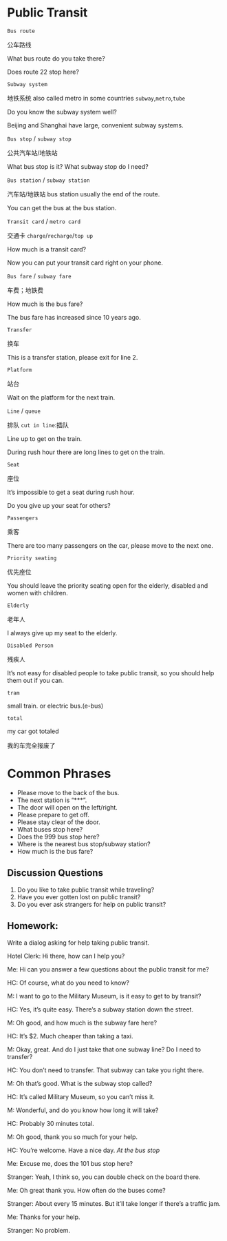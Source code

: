 # Public Transit
`Bus route`

公车路线

What bus route do you take there?

Does route 22 stop here?

`Subway system`

地铁系统 also called metro in some countries  `subway`,`metro`,`tube`

Do you know the subway system well?

Beijing and Shanghai have large, convenient subway systems.

`Bus stop` / `subway stop`

公共汽车站/地铁站

What bus stop is it? What subway stop do I need?

`Bus station` / `subway station`

汽车站/地铁站  bus station usually the end of the route.

You can get the bus at the bus station.

`Transit card` / `metro card`

交通卡  `charge`/`recharge`/`top up`

How much is a transit card?

Now you can put your transit card right on your phone.

`Bus fare` / `subway fare`

车费；地铁费

How much is the bus fare?

The bus fare has increased since 10 years ago.

`Transfer`

换车

This is a transfer station, please exit for line 2.

`Platform`

站台

Wait on the platform for the next train.

`Line` / `queue`

排队  `cut in line`:插队

Line up to get on the train.

During rush hour there are long lines to get on the train.

`Seat`

座位

It’s impossible to get a seat during rush hour.

Do you give up your seat for others?

`Passengers`

乘客

There are too many passengers on the car, please move to the next one.

`Priority seating`

优先座位

You should leave the priority seating open for the elderly, disabled and women with
children.

`Elderly`

老年人

I always give up my seat to the elderly.

`Disabled Person`

残疾人

It’s not easy for disabled people to take public transit, so you should help them out if you
can.

`tram`

small train. or electric bus.(e-bus)

`total`

my car got totaled

我的车完全报废了

# Common Phrases
* Please move to the back of the bus.
* The next station is “***”.
* The door will open on the left/right.
* Please prepare to get off.
* Please stay clear of the door.
* What buses stop here?
* Does the 999 bus stop here?
* Where is the nearest bus stop/subway station?
* How much is the bus fare?

## Discussion Questions
1. Do you like to take public transit while traveling?
2. Have you ever gotten lost on public transit?
3. Do you ever ask strangers for help on public transit?

## Homework:
Write a dialog asking for help taking public transit.

Hotel Clerk: Hi there, how can I help you?

Me: Hi can you answer a few questions about the public transit for me?

HC: Of course, what do you need to know?

M: I want to go to the Military Museum, is it easy to get to by transit?

HC: Yes, it’s quite easy. There’s a subway station down the street.

M: Oh good, and how much is the subway fare here?

HC: It’s $2. Much cheaper than taking a taxi.

M: Okay, great. And do I just take that one subway line? Do I need to transfer?

HC: You don’t need to transfer. That subway can take you right there.

M: Oh that’s good. What is the subway stop called?

HC: It’s called Military Museum, so you can’t miss it.

M: Wonderful, and do you know how long it will take?

HC: Probably 30 minutes total.

M: Oh good, thank you so much for your help.

HC: You’re welcome. Have a nice day.
*At the bus stop*

Me: Excuse me, does the 101 bus stop here?

Stranger: Yeah, I think so, you can double check on the board there.

Me: Oh great thank you. How often do the buses come?

Stranger: About every 15 minutes. But it’ll take longer if there’s a traffic jam.

Me: Thanks for your help.

Stranger: No problem.
